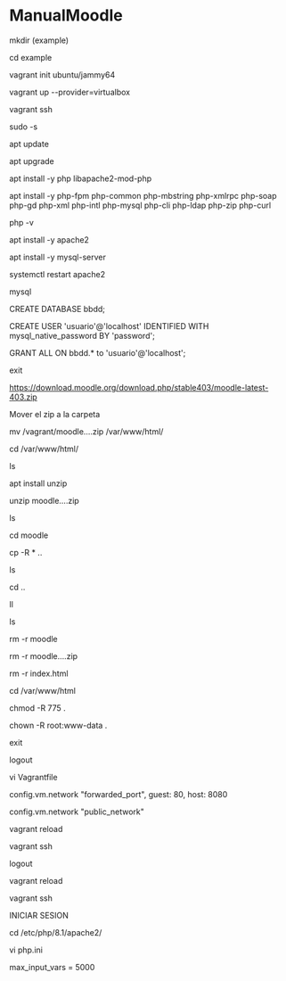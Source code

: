 # ManualMoodle

mkdir (example)


cd example


vagrant init ubuntu/jammy64


vagrant up --provider=virtualbox


vagrant ssh


sudo -s


apt update


apt upgrade


apt install -y php libapache2-mod-php


apt install -y php-fpm php-common php-mbstring php-xmlrpc php-soap php-gd php-xml php-intl php-mysql php-cli php-ldap php-zip php-curl


php -v


apt install -y apache2


apt install -y mysql-server


systemctl restart apache2


mysql


CREATE DATABASE bbdd;


CREATE USER 'usuario'@'localhost' IDENTIFIED WITH mysql_native_password BY 'password';


GRANT ALL ON bbdd.* to 'usuario'@'localhost';


exit


https://download.moodle.org/download.php/stable403/moodle-latest-403.zip


Mover el zip a la carpeta


mv /vagrant/moodle….zip /var/www/html/


cd /var/www/html/


ls


apt install unzip


unzip moodle….zip


ls


cd moodle


cp -R * ..


ls


cd ..


ll


ls


rm -r moodle


rm -r moodle….zip


rm -r index.html


cd /var/www/html


chmod -R 775 .


chown -R root:www-data .


exit


logout


vi Vagrantfile


config.vm.network "forwarded_port", guest: 80, host: 8080


config.vm.network "public_network"


vagrant reload


vagrant ssh


logout


vagrant reload


vagrant ssh


INICIAR SESION

cd /etc/php/8.1/apache2/

vi php.ini

max_input_vars = 5000


